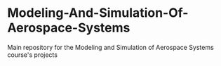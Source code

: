 # Modeling-And-Simulation-Of-Aerospace-Systems
Main repository for the Modeling and Simulation of Aerospace Systems course's projects
